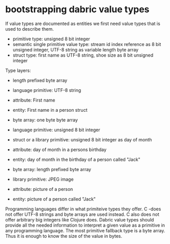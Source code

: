 # bootstrapping dabric value types
If value types are documented as entities we first need value types that is used to describe them.

- primitive type: unsigned 8 bit integer
- semantic single primitive value type: stream id index reference as 8 bit unsigned integer, UTF-8 string as variable length byte array
- struct type: first name as UTF-8 string, shoe size as 8 bit unsigned integer

Type layers:
- length prefixed byte array
- language primitive: UTF-8 string
- attribute: First name
- entity: First name in a person struct


- byte array: one byte byte array
- language primitive: unsigned 8 bit integer
- struct or a library primitive: unsigned 8 bit integer as day of month
- attribute: day of month in a persons birthday
- entity: day of month in the birthday of a person called "Jack"


- byte array: length prefixed byte array
- library primitive: JPEG image
- attribute: picture of a person
- entity: picture of a person called "Jack"

Programming languages differ in what primiteive types they offer. C -does not offer UTF-8 strings and byte arrays are used instead. C also does not offer arbitrary big integers like Clojure does. Dabric value types should provide all the needed information to interpret a given value as a primitive in any programming language. The most primitive fallback type is a byte array. Thus it is enough to know the size of the value in bytes.